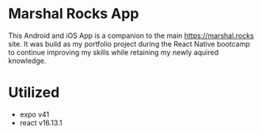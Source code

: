 # Marshal Rocks App

This Android and iOS App is a companion to the main https://marshal.rocks site. It was build as my portfolio project during the React Native bootcamp to continue improving my skills while retaining my newly aquired knowledge.

# Utilized

- expo v41
- react v16.13.1
